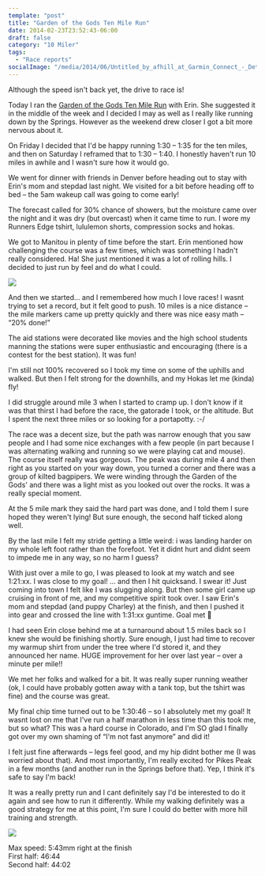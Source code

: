 ```yaml
---
template: "post"
title: "Garden of the Gods Ten Mile Run"
date: 2014-02-23T23:52:43-06:00
draft: false
category: "10 Miler"
tags:
  - "Race reports"
socialImage: "/media/2014/06/Untitled_by_afhill_at_Garmin_Connect_-_Details.png"
---
```



Although the speed isn't back yet, the drive to race is! 

Today I ran the [Garden of the Gods Ten Mile Run](http://www.gardentenmile.com/) with Erin. She suggested it in the middle of the week and I decided I may as well as I really like running down by the Springs. However as the weekend drew closer I got a bit more nervous about it.

On Friday I decided that I'd be happy running 1:30 &#8211; 1:35 for the ten miles, and then on Saturday I reframed that to 1:30 &#8211; 1:40. I honestly haven't run 10 miles in awhile and I wasn't sure how it would go. 

We went for dinner with friends in Denver before heading out to stay with Erin's mom and stepdad last night. We visited for a bit before heading off to bed &#8211; the 5am wakeup call was going to come early!

The forecast called for 30% chance of showers, but the moisture came over the night and it was dry (but overcast) when it came time to run. I wore my Runners Edge tshirt, lululemon shorts, compression socks and hokas. 

We got to Manitou in plenty of time before the start. Erin mentioned how challenging the course was a few times, which was something I hadn't really considered. Ha! She just mentioned it was a lot of rolling hills. I decided to just run by feel and do what I could. 

![](/media/2014/06/m_profile.gif)

And then we started&#8230; and I remembered how much I love races! I wasnt trying to set a record, but it felt good to push. 10 miles is a nice distance &#8211; the mile markers came up pretty quickly and there was nice easy math &#8211; &#8220;20% done!&#8221; 

The aid stations were decorated like movies and the high school students manning the stations were super enthusiastic and encouraging (there is a contest for the best station). It was fun!

I'm still not 100% recovered so I took my time on some of the uphills and walked. But then I felt strong for the downhills, and my Hokas let me (kinda) fly! 

I did struggle around mile 3 when I started to cramp up. I don't know if it was that thirst I had before the race, the gatorade I took, or the altitude. But I spent the next three miles or so looking for a portapotty. :-/ 

The race was a decent size, but the path was narrow enough that you saw people and I had some nice exchanges with a few people (in part because I was alternating walking and running so we were playing cat and mouse). The course itself really was gorgeous. The peak was during mile 4 and then right as you started on your way down, you turned a corner and there was a group of kilted bagpipers. We were winding through the Garden of the Gods' and there was a light mist as you looked out over the rocks. It was a really special moment. 

At the 5 mile mark they said the hard part was done, and I told them I sure hoped they weren't lying! But sure enough, the second half ticked along well. 

By the last mile I felt my stride getting a little weird: i was landing harder on my whole left foot rather than the forefoot. Yet it didnt hurt and didnt seem to impede me in any way, so no harm I guess? 

With just over a mile to go, I was pleased to look at my watch and see 1:21:xx. I was close to my goal! &#8230; and then I hit quicksand. I swear it! Just coming into town I felt like I was slugging along. But then some girl came up cruising in front of me, and my competitive spirit took over. I saw Erin's mom and stepdad (and puppy Charley) at the finish, and then I pushed it into gear and crossed the line with 1:31:xx guntime. Goal met 🙂

I had seen Erin close behind me at a turnaround about 1.5 miles back so I knew she would be finishing shortly. Sure enough, I just had time to recover my warmup shirt from under the tree where I'd stored it, and they announced her name. HUGE improvement for her over last year &#8211; over a minute per mile!!

We met her folks and walked for a bit. It was really super running weather (ok, I could have probably gotten away with a tank top, but the tshirt was fine) and the course was great. 

My final chip time turned out to be 1:30:46 &#8211; so I absolutely met my goal! It wasnt lost on me that I've run a half marathon in less time than this took me, but so what? This was a hard course in Colorado, and I'm SO glad I finally got over my own shaming of &#8220;I'm not fast anymore&#8221; and did it!

I felt just fine afterwards &#8211; legs feel good, and my hip didnt bother me (I was worried about that). And most importantly, I'm really excited for Pikes Peak in a few months (and another run in the Springs before that). Yep, I think it's safe to say I'm back!

It was a really pretty run and I cant definitely say I'd be interested to do it again and see how to run it differently. While my walking definitely was a good strategy for me at this point, I'm sure I could do better with more hill training and strength. 

![](/media/2014/06/Untitled_by_afhill_at_Garmin_Connect_-_Details.png)

Max speed: 5:43mm right at the finish  
First half: 46:44  
Second half: 44:02